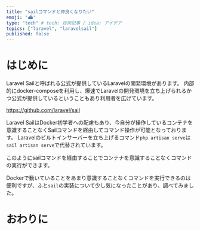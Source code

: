 ```yaml
---
title: "sailコマンドと仲良くなりたい"
emoji: "⛴️"
type: "tech" # tech: 技術記事 / idea: アイデア
topics: ["laravel", "laravelsail"]
published: false
---
```


# はじめに

Laravel Sailと呼ばれる公式が提供しているLaravelの開発環境があります。
内部的にdocker-composeを利用し、爆速でLaravelの開発環境を立ち上げられるかつ公式が提供しているということもあり利用者を広げています。

https://github.com/laravel/sail

Laravel SailはDocker初学者への配慮もあり、今自分が操作しているコンテナを意識することなくSailコマンドを経由してコマンド操作が可能となっております。
Laravelのビルトインサーバーを立ち上げるコマンド`php artisan serve`は`sail artisan serve`で代替されています。

このようにsailコマンドを経由することでコンテナを意識することなくコマンドの実行ができます。

Dockerで動いていることをあまり意識することなくコマンドを実行できるのは便利ですが、ふと`sail`の実装について少し気になったことがあり、調べてみました。

# おわりに
